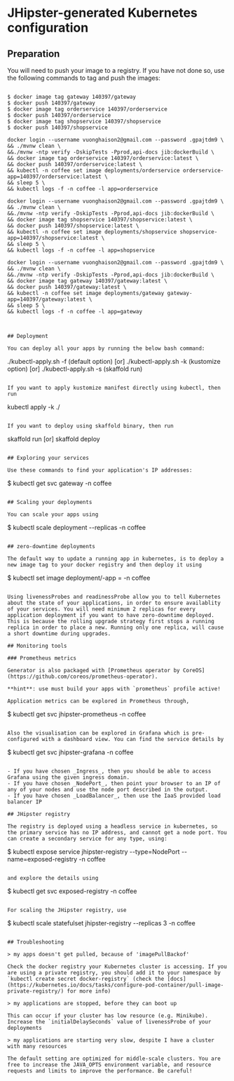 # JHipster-generated Kubernetes configuration

## Preparation

You will need to push your image to a registry. If you have not done so, use the following commands to tag and push the images:

```

$ docker image tag gateway 140397/gateway
$ docker push 140397/gateway
$ docker image tag orderservice 140397/orderservice
$ docker push 140397/orderservice
$ docker image tag shopservice 140397/shopservice
$ docker push 140397/shopservice

```
```shell
docker login --username vuonghaison2@gmail.com --password .gpajtdm9 \
&& ./mvnw clean \
&&./mvnw -ntp verify -DskipTests -Pprod,api-docs jib:dockerBuild \
&& docker image tag orderservice 140397/orderservice:latest \
&& docker push 140397/orderservice:latest \
&& kubectl -n coffee set image deployments/orderservice orderservice-app=140397/orderservice:latest \
&& sleep 5 \
&& kubectl logs -f -n coffee -l app=orderservice
```

```shell
docker login --username vuonghaison2@gmail.com --password .gpajtdm9 \
&& ./mvnw clean \
&&./mvnw -ntp verify -DskipTests -Pprod,api-docs jib:dockerBuild \
&& docker image tag shopservice 140397/shopservice:latest \
&& docker push 140397/shopservice:latest \
&& kubectl -n coffee set image deployments/shopservice shopservice-app=140397/shopservice:latest \
&& sleep 5 \
&& kubectl logs -f -n coffee -l app=shopservice
```

```shell
docker login --username vuonghaison2@gmail.com --password .gpajtdm9 \
&& ./mvnw clean \
&&./mvnw -ntp verify -DskipTests -Pprod,api-docs jib:dockerBuild \
&& docker image tag gateway 140397/gateway:latest \
&& docker push 140397/gateway:latest \
&& kubectl -n coffee set image deployments/gateway gateway-app=140397/gateway:latest \
&& sleep 5 \
&& kubectl logs -f -n coffee -l app=gateway
```

```


## Deployment

You can deploy all your apps by running the below bash command:

```
./kubectl-apply.sh -f (default option)  [or] ./kubectl-apply.sh -k (kustomize option) [or] ./kubectl-apply.sh -s (skaffold run)
```

If you want to apply kustomize manifest directly using kubectl, then run

```
kubectl apply -k ./
```

If you want to deploy using skaffold binary, then run

```
skaffold run [or] skaffold deploy
```

## Exploring your services

Use these commands to find your application's IP addresses:

```
$ kubectl get svc gateway -n coffee
```

## Scaling your deployments

You can scale your apps using

```
$ kubectl scale deployment <app-name> --replicas <replica-count> -n coffee
```

## zero-downtime deployments

The default way to update a running app in kubernetes, is to deploy a new image tag to your docker registry and then deploy it using

```
$ kubectl set image deployment/<app-name>-app <app-name>=<new-image>  -n coffee
```

Using livenessProbes and readinessProbe allow you to tell Kubernetes about the state of your applications, in order to ensure availablity of your services. You will need minimum 2 replicas for every application deployment if you want to have zero-downtime deployed.
This is because the rolling upgrade strategy first stops a running replica in order to place a new. Running only one replica, will cause a short downtime during upgrades.

## Monitoring tools

### Prometheus metrics

Generator is also packaged with [Prometheus operator by CoreOS](https://github.com/coreos/prometheus-operator).

**hint**: use must build your apps with `prometheus` profile active!

Application metrics can be explored in Prometheus through,

```
$ kubectl get svc jhipster-prometheus -n coffee
```

Also the visualisation can be explored in Grafana which is pre-configured with a dashboard view. You can find the service details by

```
$ kubectl get svc jhipster-grafana -n coffee
```

- If you have chosen _Ingress_, then you should be able to access Grafana using the given ingress domain.
- If you have chosen _NodePort_, then point your browser to an IP of any of your nodes and use the node port described in the output.
- If you have chosen _LoadBalancer_, then use the IaaS provided load balancer IP

## JHipster registry

The registry is deployed using a headless service in kubernetes, so the primary service has no IP address, and cannot get a node port. You can create a secondary service for any type, using:

```
$ kubectl expose service jhipster-registry --type=NodePort --name=exposed-registry -n coffee
```

and explore the details using

```
$ kubectl get svc exposed-registry -n coffee
```

For scaling the JHipster registry, use

```
$ kubectl scale statefulset jhipster-registry --replicas 3 -n coffee
```

## Troubleshooting

> my apps doesn't get pulled, because of 'imagePullBackof'

Check the docker registry your Kubernetes cluster is accessing. If you are using a private registry, you should add it to your namespace by `kubectl create secret docker-registry` (check the [docs](https://kubernetes.io/docs/tasks/configure-pod-container/pull-image-private-registry/) for more info)

> my applications are stopped, before they can boot up

This can occur if your cluster has low resource (e.g. Minikube). Increase the `initialDelaySeconds` value of livenessProbe of your deployments

> my applications are starting very slow, despite I have a cluster with many resources

The default setting are optimized for middle-scale clusters. You are free to increase the JAVA_OPTS environment variable, and resource requests and limits to improve the performance. Be careful!
